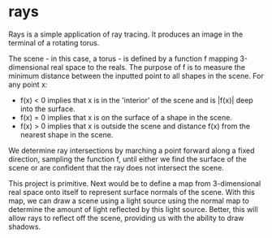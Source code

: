 # rays
Rays is a simple application of ray tracing.
It produces an image in the terminal of a rotating torus. 

The scene - in this case, a torus - is defined by a function f mapping 3-dimensional real space to the reals.
The purpose of f is to measure the minimum distance between the inputted point to all shapes in the scene.
For any point x:
* f(x) < 0 implies that x is in the 'interior' of the scene and is |f(x)| deep into the surface.
* f(x) = 0 implies that x is on the surface of a shape in the scene.
* f(x) > 0 implies that x is outside the scene and distance f(x) from the nearest shape in the scene.

We determine ray intersections by marching a point forward along a fixed direction, sampling the function f, until either we find the surface of the scene or are confident that the ray does not intersect the scene. 

This project is primitive. 
Next would be to define a map from 3-dimensional real space onto itself to represent surface normals of the scene.
With this map, we can draw a scene using a light source using the normal map to determine the amount of light reflected by this light source.
Better, this will allow rays to reflect off the scene, providing us with the ability to draw shadows. 
